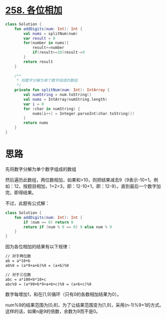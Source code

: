 # [258. 各位相加](https://leetcode-cn.com/problems/add-digits/)

```kotlin
class Solution {
    fun addDigits(num: Int): Int {
        val nums = splitNum(num)
        var result = 0
        for(number in nums){
            result+=number
            if(result>=10)result-=9
        }
        return result
    }
    
    /**
     * 将数字分解为单个数字组成的数组
     */
    private fun splitNum(num: Int): IntArray {
        val numString = num.toString()
        val nums = IntArray(numString.length)
        var i = 0
        for (char in numString) {
            nums[i++] = Integer.parseInt(char.toString())
        }
        return nums
    }
}
```

# 思路

先将数字分解为单个数字组成的数组

然后遍历此数组，两位数相加，如果和>10，则把结果减去9（9表示-10+1。例如：12，按题目相加，1+2=3，即：12-10+1，即：12-9）。直到最后一个数字加完，即得结果。

不过，此题有公式解：

```kotlin
class Solution {
    fun addDigits(num: Int): Int {
        if (num == 0) return 0
        return if (num % 9 == 0) 9 else num % 9
    }
}
```

因为各位相加的结果有以下规律：

```xml
// 对于两位数
ab = a*10+b
ab%9 = (a*9+a+b)%9 = (a+b)%9

// 对于三位数
abc = a*100+b*10+c
abc%9 = (a*99+b*9+a+b+c)%9 = (a+b+c)%9
```

数字每增加1，和在[1,9]循环（只有0的各数相加结果为0）。

num%9的结果范围为[0,8]，为了让结果范围变为[1,9]，采用(n-1)%9+1的方式。这样的话，如果n是9的倍数，余数为9而不是0。